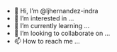 - 👋 Hi, I’m @ljhernandez-indra
- 👀 I’m interested in ...
- 🌱 I’m currently learning ...
- 💞️ I’m looking to collaborate on ...
- 📫 How to reach me ...

<!---
ljhernandez-indra/ljhernandez-indra is a ✨ special ✨ repository because its `README.md` (this file) appears on your GitHub profile.
You can click the Preview link to take a look at your changes.
--->
